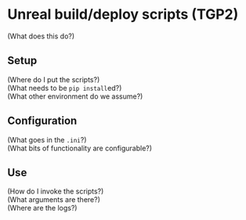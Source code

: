 # Unreal build/deploy scripts (TGP2)

(What does this do?)

## Setup

(Where do I put the scripts?)  
(What needs to be `pip install`ed?)  
(What other environment do we assume?)

## Configuration

(What goes in the `.ini`?)  
(What bits of functionality are configurable?)

## Use

(How do I invoke the scripts?)  
(What arguments are there?)  
(Where are the logs?)
